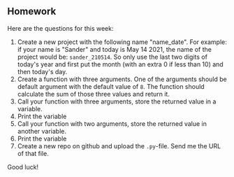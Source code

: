 Homework
-

Here are the questions for this week:

1. Create a new project with the following name "name_date". For example: if your name is "Sander" and today is May 14 2021, the name of the project would be: `sander_210514`. So only use the last two digits of today's year and first put the month (with an extra 0 if less than 10) and then today's day.
1. Create a function with three arguments. One of the arguments should be default argument with the default value of `8`. The function should calculate the sum of those three values and return it.
1. Call your function with three arguments, store the returned value in a variable.
1. Print the variable
1. Call your function with two arguments, store the returned value in another variable.
1. Print the variable
1. Create a new repo on github and upload the `.py`-file. Send me the URL of that file.

Good luck!
